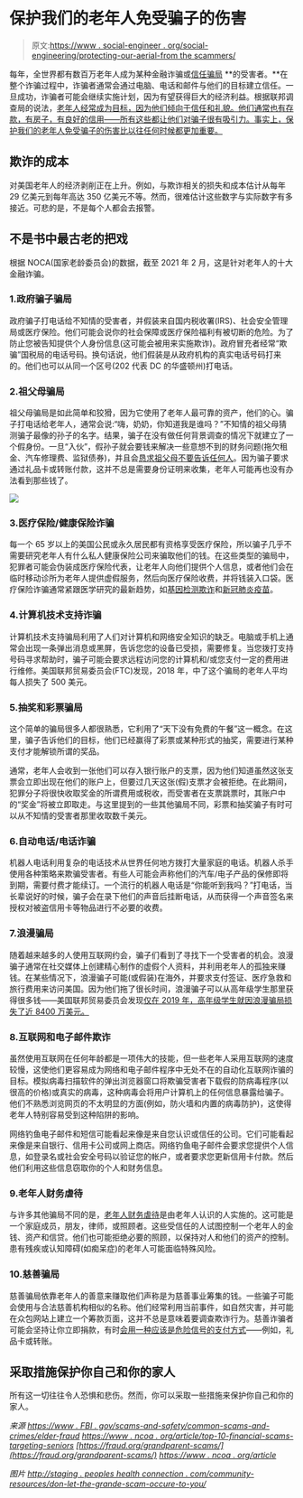 # 保护我们的老年人免受骗子的伤害

> 原文:[https://www . social-engineer . org/social-engineering/protecting-our-aerial-from the scammers/](https://www.social-engineer.org/social-engineering/protecting-our-elderly-from-scammers/)

每年，全世界都有数百万老年人成为某种金融诈骗或[信任骗局](https://www.social-engineer.org/framework/general-discussion/real-world-examples/con-men/) **的受害者。**在整个诈骗过程中，诈骗者通常会通过电脑、电话和邮件与他们的目标建立信任。一旦成功，诈骗者可能会继续实施计划，因为有望获得巨大的经济利益。根据联邦调查局的说法，[老年人经常成为目标，因为他们倾向于信任和礼貌。他们通常也有存款，有房子，有良好的信用——所有这些都让他们对骗子很有吸引力。事实上，保护我们的老年人免受骗子的伤害比以往任何时候都更加重要。](https://www.fbi.gov/scams-and-safety/common-scams-and-crimes/elder-fraud)

## 欺诈的成本

对美国老年人的经济剥削正在上升。例如，与欺诈相关的损失和成本估计从每年 29 亿美元到每年高达 350 亿美元不等。然而，很难估计这些数字与实际数字有多接近。可悲的是，不是每个人都会去报警。

## 不是书中最古老的把戏

根据 NOCA(国家老龄委员会)的数据，截至 2021 年 2 月，这是针对老年人的十大金融诈骗。

### 1.政府骗子骗局

政府骗子打电话给不知情的受害者，并假装来自国内税收署(IRS)、社会安全管理局或医疗保险。他们可能会说你的社会保障或医疗保险福利有被切断的危险。为了防止您被告知提供个人身份信息(这可能会被用来实施欺诈)。政府冒充者经常“欺骗”国税局的电话号码。换句话说，他们假装是从政府机构的真实电话号码打来的。他们也可以从同一个区号(202 代表 DC 的华盛顿州)打电话。

### 2.祖父母骗局

祖父母骗局是如此简单和狡猾，因为它使用了老年人最可靠的资产，他们的心。骗子打电话给老年人，通常会说:“嗨，奶奶，你知道我是谁吗？”不知情的祖父母猜测骗子最像的孙子的名字。结果，骗子在没有做任何背景调查的情况下就建立了一个假身份。一旦“入伙”，假孙子就会要钱来解决一些意想不到的财务问题(拖欠租金、汽车修理费、监狱债券)，并且会[恳求祖父母不要告诉任何人](https://fraud.org/grandparent-scams/)。因为骗子要求通过礼品卡或转账付款，这并不总是需要身份证明来收集，老年人可能再也没有办法看到那些钱了。

![](../Images/6b7ea9a2345ff9229cee8bb33b083d9a.png)

### 3.医疗保险/健康保险诈骗

每一个 65 岁以上的美国公民或永久居民都有资格享受医疗保险，所以骗子几乎不需要研究老年人有什么私人健康保险公司来骗取他们的钱。在这些类型的骗局中，犯罪者可能会伪装成医疗保险代表，让老年人向他们提供个人信息，或者他们会在临时移动诊所为老年人提供虚假服务，然后向医疗保险收费，并将钱装入口袋。医疗保险诈骗通常紧跟医学研究的最新趋势，如[基因检测欺诈](https://www.ncoa.org/article/genetic-testing-fraud-a-concerning-trend-for-seniors)和[新冠肺炎疫苗](https://www.ncoa.org/article/senior-medicare-patrol-warns-of-covid-19-fraud)。

### 4.计算机技术支持诈骗

计算机技术支持骗局利用了人们对计算机和网络安全知识的缺乏。电脑或手机上通常会出现一条弹出消息或黑屏，告诉您您的设备已受损，需要修复。当您拨打支持号码寻求帮助时，骗子可能会要求远程访问您的计算机和/或您支付一定的费用进行维修。美国联邦贸易委员会(FTC)发现，2018 年，中了这个骗局的老年人平均每人损失了 500 美元。

### 5.抽奖和彩票骗局

这个简单的骗局很多人都很熟悉，它利用了“天下没有免费的午餐”这一概念。在这里，骗子告诉他们的目标，他们已经赢得了彩票或某种形式的抽奖，需要进行某种支付才能解锁所谓的奖品。

通常，老年人会收到一张他们可以存入银行账户的支票，因为他们知道虽然这张支票会立即出现在他们的账户上，但要过几天这张(假)支票才会被拒绝。在此期间，犯罪分子将很快收取奖金的所谓费用或税收，而受害者在支票跳票时，其账户中的“奖金”将被立即取走。与这里提到的一些其他骗局不同，彩票和抽奖骗子有时可以从不知情的受害者那里收取数千美元。

### 6.自动电话/电话诈骗

机器人电话利用复杂的电话技术从世界任何地方拨打大量家庭的电话。机器人杀手使用各种策略来欺骗受害者。有些人可能会声称他们的汽车/电子产品的保修即将到期，需要付费才能续订。一个流行的机器人电话是“你能听到我吗？”打电话，当长辈说好的时候，骗子会在录下他们的声音后挂断电话，从而获得一个声音签名来授权对被盗信用卡等物品进行不必要的收费。

### 7.浪漫骗局

随着越来越多的人使用互联网约会，骗子们看到了寻找下一个受害者的机会。浪漫骗子通常在社交媒体上创建精心制作的虚假个人资料，并利用老年人的孤独来赚钱。在某些情况下，浪漫骗子可能(或假装)在海外，并要求支付签证、医疗急救和旅行费用来访问美国。因为他们拖了很长时间，浪漫骗子可以从高年级学生那里获得很多钱——美国联邦贸易委员会发现[仅在 2019 年，高年级学生就因浪漫骗局损失了近 8400 万美元。](https://www.ftc.gov/system/files/documents/reports/protecting-older-consumers-2019-2020-report-federal-trade-commission/p144400_protecting_older_adults_report_2020.pdf)

### 8.互联网和电子邮件欺诈

虽然使用互联网在任何年龄都是一项伟大的技能，但一些老年人采用互联网的速度较慢，这使他们更容易成为网络和电子邮件程序中无处不在的自动化互联网诈骗的目标。模拟病毒扫描软件的弹出浏览器窗口将欺骗受害者下载假的防病毒程序(以很高的价格)或真实的病毒，这种病毒会将用户计算机上的任何信息暴露给骗子。他们不熟悉浏览网页的不太明显的方面(例如，防火墙和内置的病毒防护)，这使得老年人特别容易受到这种陷阱的影响。

网络钓鱼电子邮件和短信可能看起来像是来自您认识或信任的公司。它们可能看起来像是来自银行、信用卡公司或网上商店。网络钓鱼电子邮件会要求您提供个人信息，如登录名或社会安全号码以验证您的帐户，或者要求您更新信用卡付款。然后他们利用这些信息窃取你的个人和财务信息。

### 9.老年人财务虐待

与许多其他骗局不同的是，[老年人财务虐待](https://www.aba.com/advocacy/community-programs/consumer-resources/protect-your-money/elderly-financial-abuse)是由老年人认识的人实施的。这可能是一个家庭成员，朋友，律师，或照顾者。这些受信任的人试图控制一个老年人的金钱、资产和信贷。他们也可能拒绝必要的照顾，以保持对人和他们的资产的控制。患有残疾或认知障碍(如痴呆症)的老年人可能面临特殊风险。

### 10.慈善骗局

慈善骗局依靠老年人的善意来赚取他们声称是为慈善事业筹集的钱。一些骗子可能会使用与合法慈善机构相似的名称。他们经常利用当前事件，如自然灾害，并可能在众包网站上建立一个筹款页面，这并不总是意味着要调查欺诈行为。慈善诈骗者可能会坚持让你立即捐款，有时[会用一种应该是危险信号的支付方式](https://www.consumer.ftc.gov/features/how-donate-wisely-and-avoid-charity-scams)——例如，礼品卡或转账。

## 采取措施保护你自己和你的家人

所有这一切往往令人恐惧和悲伤。然而，你可以采取一些措施来保护你自己和你的家人。

*来源*
*[https://www . FBI . gov/scams-and-safety/common-scams-and-crimes/elder-fraud](https://www.fbi.gov/scams-and-safety/common-scams-and-crimes/elder-fraud)*
*[https://www . ncoa . org/article/top-10-financial-scams-targeting-seniors](https://www.ncoa.org/article/top-10-financial-scams-targeting-seniors)*
*[https://fraud.org/grandparent-scams/](https://fraud.org/grandparent-scams/)*
*[https://www . ncoa . org/article](https://www.ncoa.org/article/genetic-testing-fraud-a-concerning-trend-for-seniors)*

*图片*
[*http://staging . peoples health connection . com/community-resources/don-let-the-grande-scam-occure-to-you/*](http://staging.peopleshealthconnection.com/community-resources/dont-let-the-grandparent-scam-happen-to-you/)